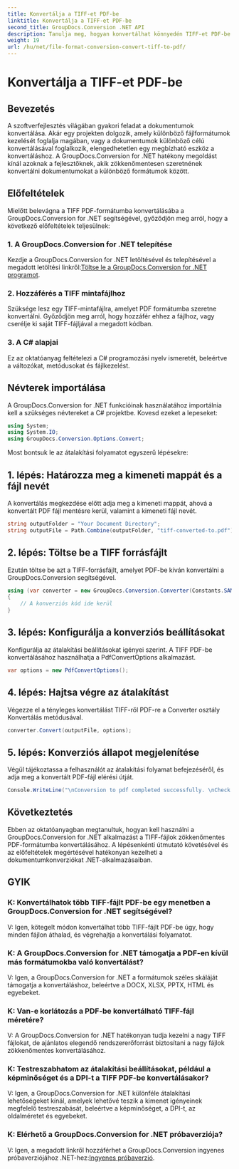 ```yaml
---
title: Konvertálja a TIFF-et PDF-be
linktitle: Konvertálja a TIFF-et PDF-be
second_title: GroupDocs.Conversion .NET API
description: Tanulja meg, hogyan konvertálhat könnyedén TIFF-et PDF-be a GroupDocs.Conversion for .NET segítségével. Egyszerű, hatékony és zökkenőmentes dokumentumkonverziós megoldás.
weight: 19
url: /hu/net/file-format-conversion-convert-tiff-to-pdf/
---
```


# Konvertálja a TIFF-et PDF-be

## Bevezetés

A szoftverfejlesztés világában gyakori feladat a dokumentumok konvertálása. Akár egy projekten dolgozik, amely különböző fájlformátumok kezelését foglalja magában, vagy a dokumentumok különböző célú konvertálásával foglalkozik, elengedhetetlen egy megbízható eszköz a konvertáláshoz. A GroupDocs.Conversion for .NET hatékony megoldást kínál azoknak a fejlesztőknek, akik zökkenőmentesen szeretnének konvertálni dokumentumokat a különböző formátumok között.

## Előfeltételek

Mielőtt belevágna a TIFF PDF-formátumba konvertálásába a GroupDocs.Conversion for .NET segítségével, győződjön meg arról, hogy a következő előfeltételek teljesülnek:

### 1. A GroupDocs.Conversion for .NET telepítése
 Kezdje a GroupDocs.Conversion for .NET letöltésével és telepítésével a megadott letöltési linkről:[Töltse le a GroupDocs.Conversion for .NET programot](https://releases.groupdocs.com/conversion/net/).

### 2. Hozzáférés a TIFF mintafájlhoz
Szüksége lesz egy TIFF-mintafájlra, amelyet PDF formátumba szeretne konvertálni. Győződjön meg arról, hogy hozzáfér ehhez a fájlhoz, vagy cserélje ki saját TIFF-fájljával a megadott kódban.

### 3. A C# alapjai
Ez az oktatóanyag feltételezi a C# programozási nyelv ismeretét, beleértve a változókat, metódusokat és fájlkezelést.

## Névterek importálása

A GroupDocs.Conversion for .NET funkcióinak használatához importálnia kell a szükséges névtereket a C# projektbe. Kovesd ezeket a lepeseket:

```csharp
using System;
using System.IO;
using GroupDocs.Conversion.Options.Convert;
```

Most bontsuk le az átalakítási folyamatot egyszerű lépésekre:

## 1. lépés: Határozza meg a kimeneti mappát és a fájl nevét

A konvertálás megkezdése előtt adja meg a kimeneti mappát, ahová a konvertált PDF fájl mentésre kerül, valamint a kimeneti fájl nevét.

```csharp
string outputFolder = "Your Document Directory";
string outputFile = Path.Combine(outputFolder, "tiff-converted-to.pdf");
```

## 2. lépés: Töltse be a TIFF forrásfájlt

Ezután töltse be azt a TIFF-forrásfájlt, amelyet PDF-be kíván konvertálni a GroupDocs.Conversion segítségével.

```csharp
using (var converter = new GroupDocs.Conversion.Converter(Constants.SAMPLE_TIFF))
{
    // A konverziós kód ide kerül
}
```

## 3. lépés: Konfigurálja a konverziós beállításokat

Konfigurálja az átalakítási beállításokat igényei szerint. A TIFF PDF-be konvertálásához használhatja a PdfConvertOptions alkalmazást.

```csharp
var options = new PdfConvertOptions();
```

## 4. lépés: Hajtsa végre az átalakítást

Végezze el a tényleges konvertálást TIFF-ről PDF-re a Converter osztály Konvertálás metódusával.

```csharp
converter.Convert(outputFile, options);
```

## 5. lépés: Konverziós állapot megjelenítése

Végül tájékoztassa a felhasználót az átalakítási folyamat befejezéséről, és adja meg a konvertált PDF-fájl elérési útját.

```csharp
Console.WriteLine("\nConversion to pdf completed successfully. \nCheck output in {0}", outputFolder);
```

## Következtetés

Ebben az oktatóanyagban megtanultuk, hogyan kell használni a GroupDocs.Conversion for .NET alkalmazást a TIFF-fájlok zökkenőmentes PDF-formátumba konvertálásához. A lépésenkénti útmutató követésével és az előfeltételek megértésével hatékonyan kezelheti a dokumentumkonverziókat .NET-alkalmazásaiban.

## GYIK

### K: Konvertálhatok több TIFF-fájlt PDF-be egy menetben a GroupDocs.Conversion for .NET segítségével?

V: Igen, kötegelt módon konvertálhat több TIFF-fájlt PDF-be úgy, hogy minden fájlon áthalad, és végrehajtja a konvertálási folyamatot.

### K: A GroupDocs.Conversion for .NET támogatja a PDF-en kívül más formátumokba való konvertálást?

V: Igen, a GroupDocs.Conversion for .NET a formátumok széles skáláját támogatja a konvertáláshoz, beleértve a DOCX, XLSX, PPTX, HTML és egyebeket.

### K: Van-e korlátozás a PDF-be konvertálható TIFF-fájl méretére?

V: A GroupDocs.Conversion for .NET hatékonyan tudja kezelni a nagy TIFF fájlokat, de ajánlatos elegendő rendszererőforrást biztosítani a nagy fájlok zökkenőmentes konvertálásához.

### K: Testreszabhatom az átalakítási beállításokat, például a képminőséget és a DPI-t a TIFF PDF-be konvertálásakor?

V: Igen, a GroupDocs.Conversion for .NET különféle átalakítási lehetőségeket kínál, amelyek lehetővé teszik a kimenet igényeinek megfelelő testreszabását, beleértve a képminőséget, a DPI-t, az oldalméretet és egyebeket.

### K: Elérhető a GroupDocs.Conversion for .NET próbaverziója?

 V: Igen, a megadott linkről hozzáférhet a GroupDocs.Conversion ingyenes próbaverziójához .NET-hez:[Ingyenes próbaverzió](https://releases.groupdocs.com/).